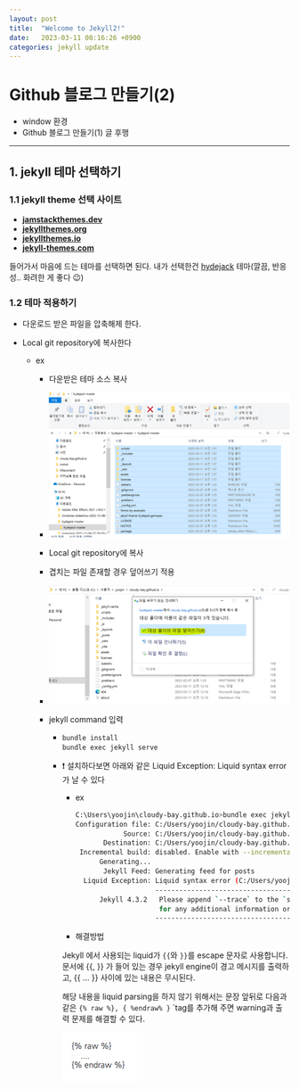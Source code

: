 ```yaml
---
layout: post
title:  "Welcome to Jekyll2!"
date:   2023-03-11 00:16:26 +0900
categories: jekyll update
---
```


# Github 블로그 만들기(2)

- window 환경
- Github 블로그 만들기(1) 글 후행

---

## 1. jekyll 테마 선택하기

### 1.1 jekyll theme 선택 사이트

- **[jamstackthemes.dev](https://jamstackthemes.dev/ssg/jekyll/)**
- **[jekyllthemes.org](http://jekyllthemes.org/)**
- **[jekyllthemes.io](https://jekyllthemes.io/)**
- **[jekyll-themes.com](https://jekyll-themes.com/)**

들어가서 마음에 드는 테마를 선택하면 된다. 내가 선택한건 [hydejack](https://jekyll-themes.com/hydejack/) 테마(깔끔, 반응성.. 화려한 게 좋다 😉)

### 1.2 테마 적용하기

- 다운로드 받은 파일을 압축해제 한다.

- Local git repository에 복사한다
  - ex
    - 다운받은 테마 소스 복사
    
    - ![image-20230311020201567](assets/image-20230311020201567.png)
    
    - Local git repository에 복사
    
    - 겹치는 파일 존재할 경우 덮어쓰기 적용
    
    - ![image-20230311020949633](assets/image-20230311020949633.png)
    
    - jekyll command 입력
    
      - ```bash
        bundle install
        bundle exec jekyll serve 
        ```
    
      - ❗ 설치하다보면 아래와 같은 Liquid Exception: Liquid syntax error 가 날 수 있다
    
        - ex
    
          ```bash
          C:\Users\yoojin\cloudy-bay.github.io>bundle exec jekyll serve
          Configuration file: C:/Users/yoojin/cloudy-bay.github.io/_config.yml
                      Source: C:/Users/yoojin/cloudy-bay.github.io
                 Destination: C:/Users/yoojin/cloudy-bay.github.io/_site
           Incremental build: disabled. Enable with --incremental
                Generating...
                 Jekyll Feed: Generating feed for posts
            Liquid Exception: Liquid syntax error (C:/Users/yoojin/cloudy-bay.github.io/_includes/styles/style.scss line 17): Unknown tag 'include_cached' included in assets/css/hydejack-9.1.6.css
                              ------------------------------------------------
                Jekyll 4.3.2   Please append `--trace` to the `serve` command
                               for any additional information or backtrace.
                              ------------------------------------------------
          ```
    
        - 해결방법
    
        Jekyll 에서 사용되는 liquid가 `{{`와 `}}`를 escape 문자로 사용합니다. 문서에 {{, }} 가 들어 있는 경우 jekyll engine이 경고 메시지를 출력하고, {{ … }} 사이에 있는 내용은 무시된다. 
    
        해당 내용을 liquid parsing을 하지 않기 위해서는 문장 앞뒤로 다음과 같은 `{% raw %}, { %endraw% }` `tag를 추가해 주면 warning과 출력 문제를 해결할 수 있다.
    
        ![img](assets/K4a5+.png)
    
        